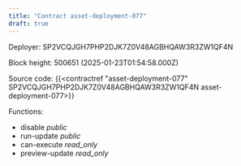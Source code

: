 ```yaml
---
title: "Contract asset-deployment-077"
draft: true
---
```

Deployer: SP2VCQJGH7PHP2DJK7Z0V48AGBHQAW3R3ZW1QF4N


 



Block height: 500651 (2025-01-23T01:54:58.000Z)

Source code: {{<contractref "asset-deployment-077" SP2VCQJGH7PHP2DJK7Z0V48AGBHQAW3R3ZW1QF4N asset-deployment-077>}}

Functions:

* disable _public_
* run-update _public_
* can-execute _read_only_
* preview-update _read_only_
